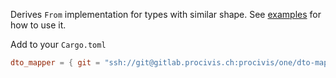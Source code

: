 Derives `From` implementation for types with similar shape.
See [examples](./examples) for how to use it.

Add to your `Cargo.toml`
```toml
dto_mapper = { git = "ssh://git@gitlab.procivis.ch:procivis/one/dto-mapper-rs.git" }
```
